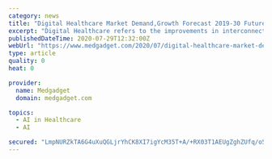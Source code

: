 ```yaml
---
category: news
title: "Digital Healthcare Market Demand,Growth Forecast 2019-30 Future Scope by Major Key Manufacturer – GE Healthcare, McKesson Corporation"
excerpt: "Digital Healthcare refers to the improvements in interconnected health systems to enhance the use of computational technologies, computational analysis"
publishedDateTime: 2020-07-29T12:32:00Z
webUrl: "https://www.medgadget.com/2020/07/digital-healthcare-market-demandgrowth-forecast-2019-30-future-scope-by-major-key-manufacturer-ge-healthcare-mckesson-corporation.html"
type: article
quality: 0
heat: 0

provider:
  name: Medgadget
  domain: medgadget.com

topics:
  - AI in Healthcare
  - AI

secured: "LmpNURZkTA6G4uXuQGLjrYhCK8XI7igYcM35T+A/+RX03T1AEUgZghZUfq/o5sG2U65bPbnz2MPxAkhken0IO4EHCD/h3T8qA3jE39Hl3K8yYiqvxQ7tkGsDZ9ip/yHW+QnXmW/xTckqsOUVh86g5jAjRjh4zVxyXfJuQiGOdmRBCDXv8SXbhBJmjtE4pxbzqHEHlmFpliWdnH4GE787Foau+UOv1kHTbMOY09Xh05jOowYNq9vg2TeweQVwPO0fgW1P8FDaNiOeKGBtg3W88u0gYGmPC1QiTdb6c4Ciur5eJMdZnQCU5GMfebXNzAHRvRpC+V06KdlIKuAbRkeB9g==;4vl5ELrnGHeMYTgXSd4icw=="
---
```


